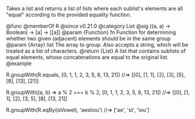 Takes a list and returns a list of lists where each sublist's elements are
all "equal" according to the provided equality function.

@func
@memberOf R
@since v0.21.0
@category List
@sig ((a, a) → Boolean) → [a] → [[a]]
@param {Function} fn Function for determining whether two given (adjacent)
       elements should be in the same group
@param {Array} list The array to group. Also accepts a string, which will be
       treated as a list of characters.
@return {List} A list that contains sublists of equal elements,
        whose concatenations are equal to the original list.
@example

R.groupWith(R.equals, [0, 1, 1, 2, 3, 5, 8, 13, 21])
//=> [[0], [1, 1], [2], [3], [5], [8], [13], [21]]

R.groupWith((a, b) => a % 2 === b % 2, [0, 1, 1, 2, 3, 5, 8, 13, 21])
//=> [[0], [1, 1], [2], [3, 5], [8], [13, 21]]

R.groupWith(R.eqBy(isVowel), 'aestiou')
//=> ['ae', 'st', 'iou']
